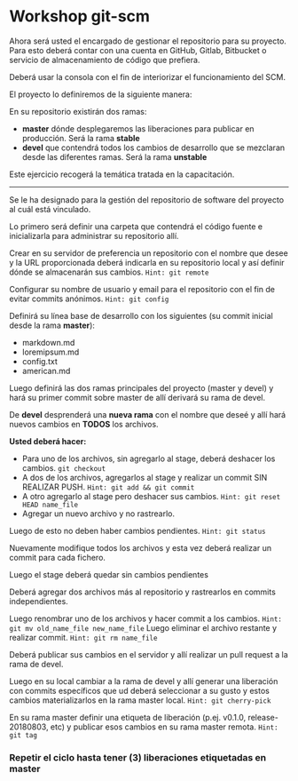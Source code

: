 # Workshop git-scm

Ahora será usted el encargado de gestionar el repositorio para su proyecto.
Para esto deberá contar con una cuenta en GitHub, Gitlab, Bitbucket o servicio de almacenamiento de código que prefiera.

Deberá usar la consola con el fin de interiorizar el funcionamiento del SCM.

El proyecto lo definiremos de la siguiente manera:

En su repositorio existirán dos ramas:
* __master__ dónde desplegaremos las liberaciones para publicar en producción. Será la rama __stable__
* __devel__ que contendrá todos los cambios de desarrollo que se mezclaran desde las diferentes ramas. Será la rama __unstable__

Este ejercicio recogerá la temática tratada en la capacitación.
***

Se le ha designado para la gestión del repositorio de software del proyecto al cuál está vinculado.

Lo primero será definir una carpeta que contendrá el código fuente e inicializarla para administrar su repositorio allí.

Crear en su servidor de preferencia un repositorio con el nombre que desee y la URL proporcionada deberá indicarla en su repositorio local y así definir dónde se almacenarán sus cambios. `Hint: git remote`

Configurar su nombre de usuario y email para el repositorio con el fin de evitar commits anónimos. `Hint: git config`

Definirá su línea base de desarrollo con los siguientes (su commit inicial desde la rama __master__):
* markdown.md
* loremipsum.md
* config.txt
* american.md


Luego definirá las dos ramas principales del proyecto (master y devel) y hará su primer commit sobre master de allí derivará su rama de devel. 

De __devel__ desprenderá una __nueva rama__ con el nombre que deseé y allí hará nuevos cambios en __TODOS__ los archivos.

__Usted deberá hacer:__
- Para uno de los archivos, sin agregarlo al stage, deberá deshacer los cambios. `git checkout`
- A dos de los archivos, agregarlos al stage y realizar un commit SIN REALIZAR PUSH. `Hint: git add && git commit`
- A otro agregarlo al stage pero deshacer sus cambios. `Hint: git reset HEAD name_file`
- Agregar un nuevo archivo y no rastrearlo.

Luego de esto no deben haber cambios pendientes. `Hint: git status`


Nuevamente modifique todos los archivos y esta vez deberá realizar un commit para cada fichero.

Luego el stage deberá quedar sin cambios pendientes

Deberá agregar dos archivos más al repositorio y rastrearlos en commits independientes.

Luego renombrar uno de los archivos y hacer commit a los cambios. `Hint: git mv old_name_file new_name_file`
Luego eliminar el archivo restante y realizar commit. `Hint: git rm name_file`

Deberá publicar sus cambios en el servidor y allí realizar un pull request a la rama de devel. 

Luego en su local cambiar a la rama de devel y allí generar una liberación con commits específicos que ud deberá seleccionar a su gusto y estos cambios materializarlos en la rama master local. `Hint: git cherry-pick`

En su rama master definir una etiqueta de liberación (p.ej. v0.1.0, release-20180803, etc) y publicar esos cambios en su rama master remota. `Hint: git tag`

### Repetir el ciclo hasta tener (3) liberaciones etiquetadas en master
